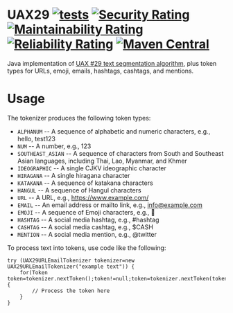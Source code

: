 # UAX29 [![tests](https://github.com/sigpwned/uax29/actions/workflows/tests.yml/badge.svg)](https://github.com/sigpwned/uax29/actions/workflows/tests.yml) [![Security Rating](https://sonarcloud.io/api/project_badges/measure?project=sigpwned_uax29&metric=security_rating)](https://sonarcloud.io/summary/new_code?id=sigpwned_uax29) [![Maintainability Rating](https://sonarcloud.io/api/project_badges/measure?project=sigpwned_uax29&metric=sqale_rating)](https://sonarcloud.io/summary/new_code?id=sigpwned_uax29) [![Reliability Rating](https://sonarcloud.io/api/project_badges/measure?project=sigpwned_uax29&metric=reliability_rating)](https://sonarcloud.io/summary/new_code?id=sigpwned_uax29) [![Maven Central](https://maven-badges.herokuapp.com/maven-central/com.sigpwned/uax29/badge.svg)](https://maven-badges.herokuapp.com/maven-central/com.sigpwned/uax29)

Java implementation of [UAX #29 text segmentation algorithm](https://unicode.org/reports/tr29/), plus token types for URLs, emoji, emails, hashtags, cashtags, and mentions.

# Usage

The tokenizer produces the following token types:

* `ALPHANUM` -- A sequence of alphabetic and numeric characters, e.g., hello, test123
* `NUM` -- A number, e.g., 123
* `SOUTHEAST_ASIAN` -- A sequence of characters from South and Southeast Asian languages, including Thai, Lao, Myanmar, and Khmer
* `IDEOGRAPHIC` -- A single CJKV ideographic character
* `HIRAGANA` -- A single hiragana character
* `KATAKANA` -- A sequence of katakana characters
* `HANGUL` -- A sequence of Hangul characters
* `URL` -- A URL, e.g., https://www.example.com/
* `EMAIL` -- An email address or mailto link, e.g., info@example.com
* `EMOJI` -- A sequence of Emoji characters, e.g., 🙂
* `HASHTAG` -- A social media hashtag, e.g., #hashtag
* `CASHTAG` -- A social media cashtag, e.g., $CASH
* `MENTION` -- A social media mention, e.g., @twitter

To process text into tokens, use code like the following:

    try (UAX29URLEmailTokenizer tokenizer=new UAX29URLEmailTokenizer("example text")) {
        for(Token token=tokenizer.nextToken();token!=null;token=tokenizer.nextToken(token)) {
            // Process the token here
        }
    }
